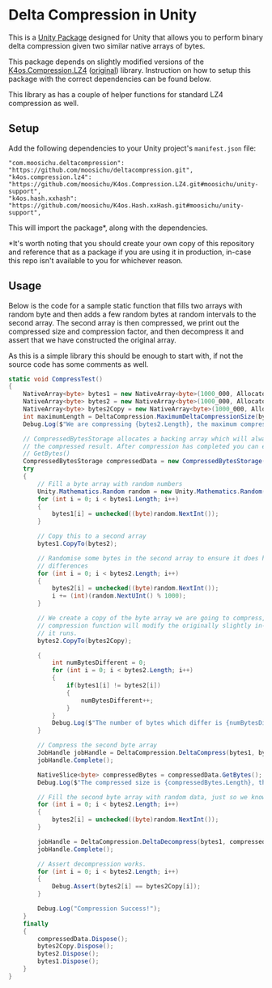 # Delta Compression in Unity

This is a [Unity Package](https://docs.unity3d.com/Manual/PackagesList.html) designed for Unity that allows you to perform binary delta compression given two similar native arrays of bytes.

This package depends on slightly modified versions of the [K4os.Compression.LZ4](https://github.com/moosichu/K4os.Compression.LZ4) ([original](https://github.com/MiloszKrajewski/K4os.Compression.LZ4)) library. Instruction on how to setup this package with the correct dependencies can be found below.

This library as has a couple of helper functions for standard LZ4 compression as well.

## Setup

Add the following dependencies to your Unity project's `manifest.json` file:

```
"com.moosichu.deltacompression": "https://github.com/moosichu/deltacompression.git",
"k4os.compression.lz4": "https://github.com/moosichu/K4os.Compression.LZ4.git#moosichu/unity-support",
"k4os.hash.xxhash": "https://github.com/moosichu/K4os.Hash.xxHash.git#moosichu/unity-support",
```

This will import the package*, along with the dependencies.

*It's worth noting that you should create your own copy of this repository and reference that as a package if you are using it in production, in-case this repo isn't available to you for whichever reason.

## Usage

Below is the code for a sample static function that fills two arrays with random byte and then adds a few random bytes at random intervals to the second array. The second array is then compressed, we print out the compressed size and compression factor, and then decompress it and assert that we have constructed the original array.

As this is a simple library this should be enough to start with, if not the source code has some comments as well.

```CS
static void CompressTest()
{
    NativeArray<byte> bytes1 = new NativeArray<byte>(1000_000, Allocator.TempJob);
    NativeArray<byte> bytes2 = new NativeArray<byte>(1000_000, Allocator.TempJob);
    NativeArray<byte> bytes2Copy = new NativeArray<byte>(1000_000, Allocator.TempJob);
    int maximumLength = DeltaCompression.MaximumDeltaCompressionSize(bytes1.Length);
    Debug.Log($"We are compressing {bytes2.Length}, the maximum compressed size it could be is {maximumLength}");

    // CompressedBytesStorage allocates a backing array which will always be big enough to store the
    // the compressed result. After compression has completed you can extract the compressed data with
    // GetBytes()
    CompressedBytesStorage compressedData = new CompressedBytesStorage(bytes1.Length, Allocator.TempJob);
    try
    {
        // Fill a byte array with random numbers
        Unity.Mathematics.Random random = new Unity.Mathematics.Random(1);
        for (int i = 0; i < bytes1.Length; i++)
        {
            bytes1[i] = unchecked((byte)random.NextInt());
        }

        // Copy this to a second array
        bytes1.CopyTo(bytes2);

        // Randomise some bytes in the second array to ensure it does have some
        // differences
        for (int i = 0; i < bytes2.Length; i++)
        {
            bytes2[i] = unchecked((byte)random.NextInt());
            i += (int)(random.NextUInt() % 1000);
        }

        // We create a copy of the byte array we are going to compress, as the
        // compression function will modify the originally slightly in-place as
        // it runs.
        bytes2.CopyTo(bytes2Copy);

        {
            int numBytesDifferent = 0;
            for (int i = 0; i < bytes2.Length; i++)
            {
                if(bytes1[i] != bytes2[i])
                {
                    numBytesDifferent++;
                }
            }
            Debug.Log($"The number of bytes which differ is {numBytesDifferent}");
        }

        // Compress the second byte array
        JobHandle jobHandle = DeltaCompression.DeltaCompress(bytes1, bytes2, compressedData, default);
        jobHandle.Complete();

        NativeSlice<byte> compressedBytes = compressedData.GetBytes();
        Debug.Log($"The compressed size is {compressedBytes.Length}, this is a compression factor of {(float) compressedBytes.Length / (float) bytes2.Length}");

        // Fill the second byte array with random data, just so we know that we will be reconstructing it properly.
        for (int i = 0; i < bytes2.Length; i++)
        {
            bytes2[i] = unchecked((byte)random.NextInt());
        }

        jobHandle = DeltaCompression.DeltaDecompress(bytes1, compressedBytes, bytes2, jobHandle);
        jobHandle.Complete();

        // Assert decompression works.
        for (int i = 0; i < bytes2.Length; i++)
        {
            Debug.Assert(bytes2[i] == bytes2Copy[i]);
        }

        Debug.Log("Compression Success!");
    }
    finally
    {
        compressedData.Dispose();
        bytes2Copy.Dispose();
        bytes2.Dispose();
        bytes1.Dispose();
    }
}
```


